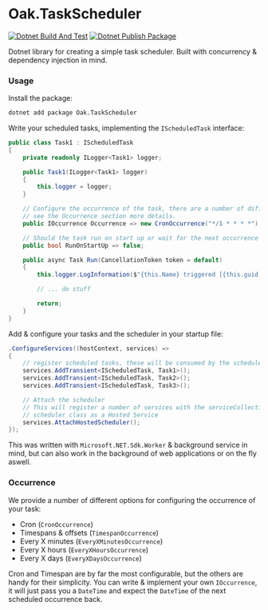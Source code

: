 # Oak.TaskScheduler

[![Dotnet Build And Test](https://github.com/weavc/Oak.TaskScheduler/actions/workflows/dotnet-build-and-test.yml/badge.svg)](https://github.com/weavc/Oak.TaskScheduler/actions/workflows/dotnet-build-and-test.yml)
[![Dotnet Publish Package](https://github.com/weavc/Oak.TaskScheduler/actions/workflows/dotnet-publish-package.yml/badge.svg?event=release)](https://github.com/weavc/Oak.TaskScheduler/actions/workflows/dotnet-publish-package.yml)

Dotnet library for creating a simple task scheduler. Built with concurrency &amp; dependency injection in mind.

### Usage

Install the package:
```bash
dotnet add package Oak.TaskScheduler
```

Write your scheduled tasks, implementing the `IScheduledTask` interface:
```c#
public class Task1 : IScheduledTask
{
    private readonly ILogger<Task1> logger;

    public Task1(ILogger<Task1> logger)
    {
        this.logger = logger;
    }

    // Configure the occurrence of the task, there are a number of different options, 
    // see the Occurrence section more details.
    public IOccurrence Occurrence => new CronOccurrence("*/1 * * * *");

    // Should the task run on start up or wait for the next occurrence
    public bool RunOnStartUp => false;

    public async Task Run(CancellationToken token = default)
    {
        this.logger.LogInformation($"{this.Name} triggered [{this.guid.ToString()}]");

        // ... do stuff

        return;
    }
}
```

Add & configure your tasks and the scheduler in your startup file: 
```c#
.ConfigureServices((hostContext, services) =>
{
    // register scheduled tasks, these will be consumed by the scheduler
    services.AddTransient<IScheduledTask, Task1>();
    services.AddTransient<IScheduledTask, Task2>();
    services.AddTransient<IScheduledTask, Task3>();

    // Attach the scheduler
    // This will register a number of services with the serviceCollection & add the
    // scheduler class as a Hosted Service
    services.AttachHostedScheduler();
});
```

This was written with `Microsoft.NET.Sdk.Worker` & background service in mind, but can also work in the background of web applications or on the fly aswell.

### Occurrence

We provide a number of different options for configuring the occurrence of your task:
- Cron (`CronOccurrence`)
- Timespans & offsets (`TimespanOccurrence`)
- Every X minutes (`EveryXMinutesOccurrence`)
- Every X hours (`EveryXHoursOccurrence`)
- Every X days (`EveryXDaysOccurrence`)

Cron and Timespan are by far the most configurable, but the others are handy for their simplicity. You can write & implement your own `IOccurrence`, it will just pass you a `DateTime` and expect the `DateTime` of the next scheduled occurrence back. 
